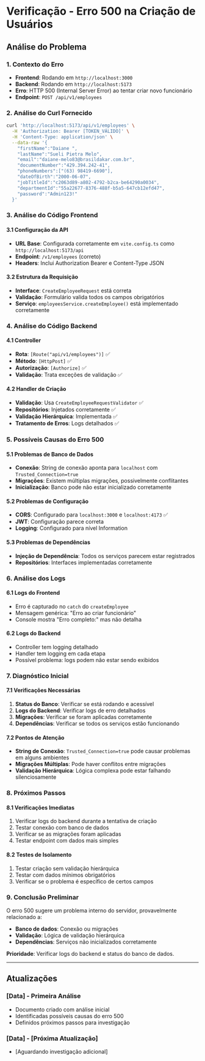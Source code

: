 # Verificação - Erro 500 na Criação de Usuários

## Análise do Problema

### 1. Contexto do Erro
- **Frontend**: Rodando em `http://localhost:3000`
- **Backend**: Rodando em `http://localhost:5173`
- **Erro**: HTTP 500 (Internal Server Error) ao tentar criar novo funcionário
- **Endpoint**: `POST /api/v1/employees`

### 2. Análise do Curl Fornecido
```bash
curl 'http://localhost:5173/api/v1/employees' \
  -H 'Authorization: Bearer [TOKEN_VÁLIDO]' \
  -H 'Content-Type: application/json' \
  --data-raw '{
    "firstName":"Daiane ",
    "lastName":"Sueli Pietra Melo",
    "email":"daiane-melo83@brasildakar.com.br",
    "documentNumber":"429.394.242-41",
    "phoneNumbers":["(63) 98419-6690"],
    "dateOfBirth":"2000-06-07",
    "jobTitleId":"c2063d89-a802-4792-b2ca-be64290a0034",
    "departmentId":"55a22677-8376-488f-b5a5-647cb12efd47",
    "password":"Admin123!"
  }'
```

### 3. Análise do Código Frontend

#### 3.1 Configuração da API
- **URL Base**: Configurada corretamente em `vite.config.ts` como `http://localhost:5173/api`
- **Endpoint**: `/v1/employees` (correto)
- **Headers**: Inclui Authorization Bearer e Content-Type JSON

#### 3.2 Estrutura da Requisição
- **Interface**: `CreateEmployeeRequest` está correta
- **Validação**: Formulário valida todos os campos obrigatórios
- **Serviço**: `employeesService.createEmployee()` está implementado corretamente

### 4. Análise do Código Backend

#### 4.1 Controller
- **Rota**: `[Route("api/v1/employees")]` ✅
- **Método**: `[HttpPost]` ✅
- **Autorização**: `[Authorize]` ✅
- **Validação**: Trata exceções de validação ✅

#### 4.2 Handler de Criação
- **Validação**: Usa `CreateEmployeeRequestValidator` ✅
- **Repositórios**: Injetados corretamente ✅
- **Validação Hierárquica**: Implementada ✅
- **Tratamento de Erros**: Logs detalhados ✅

### 5. Possíveis Causas do Erro 500

#### 5.1 Problemas de Banco de Dados
- **Conexão**: String de conexão aponta para `localhost` com `Trusted_Connection=true`
- **Migrações**: Existem múltiplas migrações, possivelmente conflitantes
- **Inicialização**: Banco pode não estar inicializado corretamente

#### 5.2 Problemas de Configuração
- **CORS**: Configurado para `localhost:3000` e `localhost:4173` ✅
- **JWT**: Configuração parece correta
- **Logging**: Configurado para nível Information

#### 5.3 Problemas de Dependências
- **Injeção de Dependência**: Todos os serviços parecem estar registrados
- **Repositórios**: Interfaces implementadas corretamente

### 6. Análise dos Logs

#### 6.1 Logs do Frontend
- Erro é capturado no `catch` do `createEmployee`
- Mensagem genérica: "Erro ao criar funcionário"
- Console mostra "Erro completo:" mas não detalha

#### 6.2 Logs do Backend
- Controller tem logging detalhado
- Handler tem logging em cada etapa
- Possível problema: logs podem não estar sendo exibidos

### 7. Diagnóstico Inicial

#### 7.1 Verificações Necessárias
1. **Status do Banco**: Verificar se está rodando e acessível
2. **Logs do Backend**: Verificar logs de erro detalhados
3. **Migrações**: Verificar se foram aplicadas corretamente
4. **Dependências**: Verificar se todos os serviços estão funcionando

#### 7.2 Pontos de Atenção
- **String de Conexão**: `Trusted_Connection=true` pode causar problemas em alguns ambientes
- **Migrações Múltiplas**: Pode haver conflitos entre migrações
- **Validação Hierárquica**: Lógica complexa pode estar falhando silenciosamente

### 8. Próximos Passos

#### 8.1 Verificações Imediatas
1. Verificar logs do backend durante a tentativa de criação
2. Testar conexão com banco de dados
3. Verificar se as migrações foram aplicadas
4. Testar endpoint com dados mais simples

#### 8.2 Testes de Isolamento
1. Testar criação sem validação hierárquica
2. Testar com dados mínimos obrigatórios
3. Verificar se o problema é específico de certos campos

### 9. Conclusão Preliminar

O erro 500 sugere um problema interno do servidor, provavelmente relacionado a:
- **Banco de dados**: Conexão ou migrações
- **Validação**: Lógica de validação hierárquica
- **Dependências**: Serviços não inicializados corretamente

**Prioridade**: Verificar logs do backend e status do banco de dados.

---

## Atualizações

### [Data] - Primeira Análise
- Documento criado com análise inicial
- Identificadas possíveis causas do erro 500
- Definidos próximos passos para investigação

### [Data] - [Próxima Atualização]
- [Aguardando investigação adicional]
